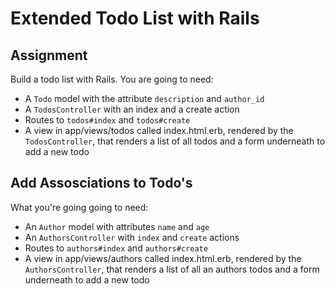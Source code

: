 # Extended Todo List with Rails
## Assignment
Build a todo list with Rails. You are going to need:

- A `Todo` model with the attribute `description` and `author_id`
- A `TodosController` with an index and a create action
- Routes to `todos#index` and `todos#create`
- A view in app/views/todos called index.html.erb, rendered by the `TodosController`, that renders a list of all todos and a form underneath to add a new todo

## Add Assosciations to Todo's
What you're going going to need:

- An `Author` model with attributes `name` and `age`
- An `AuthorsController` with `index` and `create` actions
- Routes to `authors#index` and `authors#create`
- A view in app/views/authors called index.html.erb, rendered by the `AuthorsController`, that renders a list of all an authors todos and a form underneath to add a new todo
